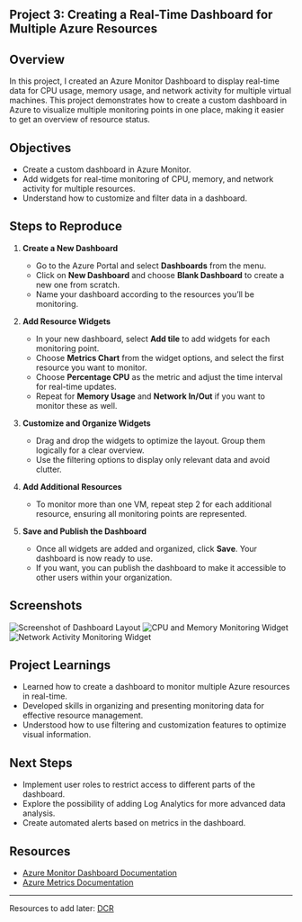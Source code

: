 ## Project 3: Creating a Real-Time Dashboard for Multiple Azure Resources

## Overview
In this project, I created an Azure Monitor Dashboard to display real-time data for CPU usage, memory usage, and network activity for multiple virtual machines. This project demonstrates how to create a custom dashboard in Azure to visualize multiple monitoring points in one place, making it easier to get an overview of resource status.

## Objectives
- Create a custom dashboard in Azure Monitor.
- Add widgets for real-time monitoring of CPU, memory, and network activity for multiple resources.
- Understand how to customize and filter data in a dashboard.

## Steps to Reproduce

1. **Create a New Dashboard**
   - Go to the Azure Portal and select **Dashboards** from the menu.
   - Click on **New Dashboard** and choose **Blank Dashboard** to create a new one from scratch.
   - Name your dashboard according to the resources you’ll be monitoring.

2. **Add Resource Widgets**
   - In your new dashboard, select **Add tile** to add widgets for each monitoring point.
   - Choose **Metrics Chart** from the widget options, and select the first resource you want to monitor.
   - Choose **Percentage CPU** as the metric and adjust the time interval for real-time updates.
   - Repeat for **Memory Usage** and **Network In/Out** if you want to monitor these as well.

3. **Customize and Organize Widgets**
   - Drag and drop the widgets to optimize the layout. Group them logically for a clear overview.
   - Use the filtering options to display only relevant data and avoid clutter.

4. **Add Additional Resources**
   - To monitor more than one VM, repeat step 2 for each additional resource, ensuring all monitoring points are represented.

5. **Save and Publish the Dashboard**
   - Once all widgets are added and organized, click **Save**. Your dashboard is now ready to use.
   - If you want, you can publish the dashboard to make it accessible to other users within your organization.

## Screenshots
![Screenshot of Dashboard Layout](#)
![CPU and Memory Monitoring Widget](#)
![Network Activity Monitoring Widget](#)

## Project Learnings
- Learned how to create a dashboard to monitor multiple Azure resources in real-time.
- Developed skills in organizing and presenting monitoring data for effective resource management.
- Understood how to use filtering and customization features to optimize visual information.

## Next Steps
- Implement user roles to restrict access to different parts of the dashboard.
- Explore the possibility of adding Log Analytics for more advanced data analysis.
- Create automated alerts based on metrics in the dashboard.

## Resources
- [Azure Monitor Dashboard Documentation](https://learn.microsoft.com/en-us/azure/azure-monitor/visualize/overview)
- [Azure Metrics Documentation](https://learn.microsoft.com/en-us/azure/azure-monitor/essentials/data-platform-metrics)


---
Resources to add later:
[DCR](https://learn.microsoft.com/en-us/azure/azure-monitor/vm/tutorial-monitor-vm-guest)
